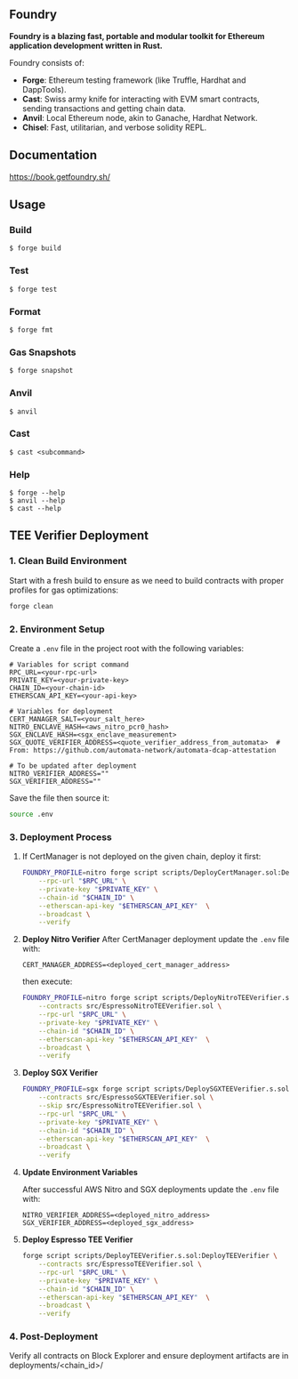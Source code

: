 ## Foundry

**Foundry is a blazing fast, portable and modular toolkit for Ethereum application development written in Rust.**

Foundry consists of:

- **Forge**: Ethereum testing framework (like Truffle, Hardhat and DappTools).
- **Cast**: Swiss army knife for interacting with EVM smart contracts, sending transactions and getting chain data.
- **Anvil**: Local Ethereum node, akin to Ganache, Hardhat Network.
- **Chisel**: Fast, utilitarian, and verbose solidity REPL.

## Documentation

https://book.getfoundry.sh/

## Usage

### Build

```shell
$ forge build
```

### Test

```shell
$ forge test
```

### Format

```shell
$ forge fmt
```

### Gas Snapshots

```shell
$ forge snapshot
```

### Anvil

```shell
$ anvil
```

### Cast

```shell
$ cast <subcommand>
```

### Help

```shell
$ forge --help
$ anvil --help
$ cast --help
```

## TEE Verifier Deployment

### 1. Clean Build Environment

Start with a fresh build to ensure as we need to build contracts with proper profiles for gas optimizations:

```bash
forge clean
```

### 2. **Environment Setup**

Create a `.env` file in the project root with the following variables:

```text
# Variables for script command
RPC_URL=<your-rpc-url>
PRIVATE_KEY=<your-private-key>
CHAIN_ID=<your-chain-id>
ETHERSCAN_API_KEY=<your-api-key>

# Variables for deployment
CERT_MANAGER_SALT=<your_salt_here>
NITRO_ENCLAVE_HASH=<aws_nitro_pcr0_hash>
SGX_ENCLAVE_HASH=<sgx_enclave_measurement>
SGX_QUOTE_VERIFIER_ADDRESS=<quote_verifier_address_from_automata>  # From: https://github.com/automata-network/automata-dcap-attestation

# To be updated after deployment
NITRO_VERIFIER_ADDRESS=""
SGX_VERIFIER_ADDRESS=""
```

Save the file then source it:

```bash
source .env
```

### 3. **Deployment Process**

1. If CertManager is not deployed on the given chain, deploy it first:
   ```bash
   FOUNDRY_PROFILE=nitro forge script scripts/DeployCertManager.sol:DeployCertManager \
       --rpc-url "$RPC_URL" \
       --private-key "$PRIVATE_KEY" \
       --chain-id "$CHAIN_ID" \
       --etherscan-api-key "$ETHERSCAN_API_KEY"  \
       --broadcast \
       --verify
   ```
1. **Deploy Nitro Verifier**
   After CertManager deployment update the `.env` file with:
   ```text
   CERT_MANAGER_ADDRESS=<deployed_cert_manager_address>
   ```
   then execute:
   ```bash
   FOUNDRY_PROFILE=nitro forge script scripts/DeployNitroTEEVerifier.s.sol:DeployNitroTEEVerifier \
       --contracts src/EspressoNitroTEEVerifier.sol \
       --rpc-url "$RPC_URL" \
       --private-key "$PRIVATE_KEY" \
       --chain-id "$CHAIN_ID" \
       --etherscan-api-key "$ETHERSCAN_API_KEY"  \
       --broadcast \
       --verify
   ```
1. **Deploy SGX Verifier**

   ```bash
   FOUNDRY_PROFILE=sgx forge script scripts/DeploySGXTEEVerifier.s.sol:DeploySGXTEEVerifier \
       --contracts src/EspressoSGXTEEVerifier.sol \
       --skip src/EspressoNitroTEEVerifier.sol \
       --rpc-url "$RPC_URL" \
       --private-key "$PRIVATE_KEY" \
       --chain-id "$CHAIN_ID" \
       --etherscan-api-key "$ETHERSCAN_API_KEY"  \
       --broadcast \
       --verify
   ```

1. **Update Environment Variables**

   After successful AWS Nitro and SGX deployments update the `.env` file with:

   ```text
   NITRO_VERIFIER_ADDRESS=<deployed_nitro_address>
   SGX_VERIFIER_ADDRESS=<deployed_sgx_address>
   ```

1. **Deploy Espresso TEE Verifier**
   ```bash
   forge script scripts/DeployTEEVerifier.s.sol:DeployTEEVerifier \
       --contracts src/EspressoTEEVerifier.sol \
       --rpc-url "$RPC_URL" \
       --private-key "$PRIVATE_KEY" \
       --chain-id "$CHAIN_ID" \
       --etherscan-api-key "$ETHERSCAN_API_KEY"  \
       --broadcast \
       --verify
   ```

### 4. Post-Deployment

Verify all contracts on Block Explorer and ensure deployment artifacts are in deployments/<chain_id>/
